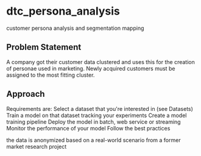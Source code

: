 # dtc_persona_analysis
customer persona analysis and segmentation mapping

## Problem Statement  
A company got their customer data clustered and uses this for the creation of personae used in marketing.
Newly acquired customers must be assigned to the most fitting cluster.

## Approach
Requirements are:
Select a dataset that you're interested in (see Datasets)
Train a model on that dataset tracking your experiments
Create a model training pipeline
Deploy the model in batch, web service or streaming
Monitor the performance of your model
Follow the best practices


the data is anonymized based on a real-world scenario from a former market research project
